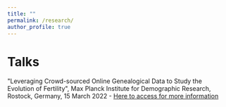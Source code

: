 ```yaml
---
title: ""
permalink: /research/
author_profile: true
---
```

Talks
=====

"Leveraging Crowd-sourced Online Genealogical Data to Study the Evolution of Fertility",
Max Planck Institute for Demographic Research, Rostock, Germany, 15 March 2022 - [Here to access for more information](https://www.demogr.mpg.de/en/news_events_6123/calendar_1921/leveraging_crowdsourced_online_genealogical_data_to_study_the_evolution_of_fertility_11911)

